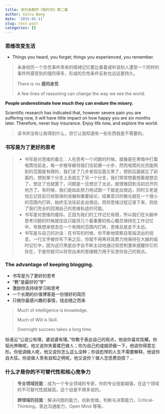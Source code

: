 ```yaml
---
title: 读刘未鹏的《暗时间》第二篇
author: Xinlu Wang 
date: '2015-01-11'
slug: test-post
categories: []
---
```



### 思维改变生活 

- Things you heard, you forget; things you experienced, you remember.

> 亲身经历一个负性事件带来的情绪记忆要比看着或听说别人遭受一个同样的事件所感受到的强烈得多，形成的负性条件反射也远远更持久。
>
> There is no **感同身受**.    
> 
>A few lines of reasoning can change the way we see the world. 

**People underestimate how much they can endure the misery.** 

Scientific research has indicated that, however severe pain you are suffering now, it will have little impact on how happy you are six months later. Therefore, never buy insurance. Enjoy life now, and explore the world.

> 读书并没有让我得到什么，但它让我知道有一些东西我是不需要的。

### 书写是为了更好的思考

> - 书写是对思维的备忘：人在思考一个问题的时候，就像是在黑暗中打着电筒往前走，每一步推导都将我们往前挪一小步，然而电筒的光亮能照到的范围是有限的，我们走了几步发现后面又黑了，想到后面就忘了前面的，想到某个分支上去就忘了另一个分支，我们常常想着想着就想岔了，想岔了也就罢了，问题是一旦想岔了太远，就很难回到当初岔开的地方了。有时候，我们是如此努力地试图一下就走出很远，同时又老是怕忘记目前已经取得的进展和重要结论，结果意识的微光就在一个很小的范围内打转，始终无法往前走出很远。而将思维过程记录下来，则给了我们完全的回溯自己的思维轨迹的可能。 
> - 书写是对思维的缓存。正因为我们的工作记忆有限，所以我们在头脑中思考问题的时候就往往只能将几个最重要的核心概念保持在工作记忆中，导致想来想去在一个有限的范围内打转，思维总是走不太远。
> - 书写是与自己的对话：在书写的时候，你不断地观察自笔端流出的信息，一行文字被你写下来之后，你就不用再将其费力地保持在大脑的临时记忆中，因为这行黑底白字会不断主动地通过视觉刺激来提醒你它的存在，于是你就可以将空出来的思维精力用于反思你自己的观点。

### The advantage of keeping blogging.

- 书写是为了更好的思考
- “教”是最好的“学”
- 激励你去持续学习和思考
- 一个长期的价值博客是一份很好的简历
- 只做你最感兴趣的事情，钱会随之而来

>Much of intelligence is knowledge.
>
>Much of Will is Skill.
>
>Overnight success takes a long time.

俗语云“公说公有理，婆说婆有理。”你敢于表达自己的观点，他说你喜欢炫耀。你韬光养晦呢，他又说你夹着尾巴做人；你为自己的成就骄傲一下，他说你得意忘形。你低调做人呢，他又说你怎么这么没种；你说彪悍的人生不需要解释，他说你自大狂。你说做人贵有自知之明呢，他又说你丫做人怎恁费劲捏？…

### 什么才是你的不可替代性和核心竞争力

> **专业领域技能**：成为一个专业领域的专家，你的专业技能越强，在这个领域的不可替代性就越高。这个自是不用多说的。
> 
>**跨领域的技能**：解决问题的能力，创新思维，判断与决策能力，Critical-Thinking，表达沟通能力，Open Mind 等等。
